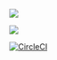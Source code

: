 <a href="https://codeclimate.com/github/atlp-rwanda/e-commerce-furebo-32-fn/test_coverage"><img src="https://api.codeclimate.com/v1/badges/39c199b1a0b2ad8320a3/test_coverage" /></a>

<a href="https://codeclimate.com/github/atlp-rwanda/e-commerce-furebo-32-fn/maintainability"><img src="https://api.codeclimate.com/v1/badges/39c199b1a0b2ad8320a3/maintainability" /></a>

[![CircleCI](https://dl.circleci.com/status-badge/img/gh/atlp-rwanda/e-commerce-furebo-32-fn/tree/main.svg?style=svg)](https://dl.circleci.com/status-badge/redirect/gh/atlp-rwanda/e-commerce-furebo-32-fn/tree/main)